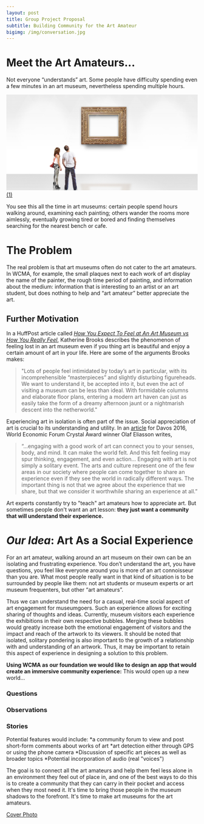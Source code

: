 ```yaml
---
layout: post
title: Group Project Proposal
subtitle: Building Community for the Art Amateur
bigimg: /img/conversation.jpg
---
```

# Meet the Art Amateurs...
Not everyone “understands” art. Some people have difficulty spending even a few minutes in an art museum, nevertheless spending multiple hours. 


![Canvas](/img/blank_art.jpg)
[(1)](https://www.huffingtonpost.com/2014/10/22/how-to-act-at-an-art-muse_n_6023610.html)

You see this all the time in art museums: certain people spend hours walking around, examining each painting; others wander the rooms more aimlessly, eventually growing tired or bored and finding themselves searching for the nearest bench or cafe. 

# The Problem
The real problem is that art museums often do not cater to the art amateurs. In WCMA, for example, the small plaques next to each work of art display the name of the painter, the rough time period of painting, and information about the medium: information that is interesting to an artist or an art student, but does nothing to help and “art amateur” better appreciate the art.


## Further Motivation
In a HuffPost article called [_How You Expect To Feel at An Art Museum vs How You Really Feel_](https://www.huffingtonpost.com/2014/10/22/how-to-act-at-an-art-muse_n_6023610.html), Katherine Brooks describes the phenomenon of feeling lost in an art museum even if you thing art is beautiful and enjoy a certain amount of art in your life. Here are some of the arguments Brooks makes:
> "Lots of people feel intimidated by today’s art in particular, with its incomprehensible “masterpieces” and slightly disturbing figureheads. We want to understand it, be accepted into it, but even the act of visiting a museum can be less than ideal. With formidable columns and elaborate floor plans, entering a modern art haven can just as easily take the form of a dreamy afternoon jaunt or a nightmarish descent into the netherworld."

Experiencing art in isolation is often part of the issue. Social appreciation of art is crucial to its understanding and utility. In an [article](https://www.weforum.org/agenda/2016/01/why-art-has-the-power-to-change-the-world/) for Davos 2016, World Economic Forum Crystal Award winner Olaf Eliasson writes,
> “...engaging with a good work of art can connect you to your senses, body, and mind. It can make the world felt. And this felt feeling may spur thinking, engagement, and even action… Engaging with art is not simply a solitary event. The arts and culture represent one of the few areas in our society where people can come together to share an experience even if they see the world in radically different ways. The important thing is not that we agree about the experience that we share, but that we consider it worthwhile sharing an experience at all.” 

Art experts constantly try to "teach" art amateurs how to appreciate art. But sometimes people don't want an art lesson: **they just want a community that will understand their experience.**

# _Our Idea_: Art As a Social Experience
For an art amateur, walking around an art museum on their own can be an isolating and frustrating experience. You don’t understand the art, you have questions, you feel like everyone around you is more of an art connoisseur than you are. What most people really want in that kind of situation is to be surrounded by people like them: not art students or museum experts or art museum frequenters, but other “art amateurs”. 

Thus we can understand the need for a casual, real-time social aspect of art engagement for museumgoers. Such an experience allows for exciting sharing of thoughts and ideas. Currently, museum visitors each experience the exhibitions in their own respective bubbles. Merging these bubbles would greatly increase both the emotional engagement of visitors and the impact and reach of the artwork to its viewers. It should be noted that isolated, solitary pondering is also important to the growth of a relationship with and understanding of an artwork. Thus, it may be important to retain this aspect of experience in designing a solution to this problem. 

**Using WCMA as our foundation we would like to design an app that would create an immersive community experience:** This would open up a new world...

### Questions
### Observations
### Stories


Potential features would include:
*a community forum to view and post short-form comments about works of art
*art detection either through GPS or using the phone camera
*Discussion of specific art pieces as well as broader topics
*Potential incorporation of audio (real "voices")

The goal is to connect all the art amateurs and help them feel less alone in an environment they feel out of place in, and one of the best ways to do this is to create a community that they can carry in their pocket and access when they most need it. It's time to bring those people in the museum shadows to the forefront. It's time to make art museums for the art amateurs.

[Cover Photo](http://www.skypeenglishclasses.com/starting-english-conversation/) 

